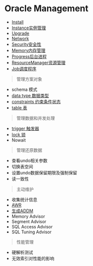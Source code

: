 # Oracle Management

- [Install](install/Install.md)
- [Instance实例管理](Instance/Instance.md)
- [Upgrade](Upgrade.md)
- [Network](Network/Network.md)
- [Security安全性](Security/Security.md)
- [Memory内存管理](../architecture/memory/Memory.md)
- [Progress后台进程](../architecture/progress/Progress.md)
- [ResourceManager资源管理](Resource/ResourceManager.md)
- [Job调度程序](Job/Job.md)

> 管理方案对象

- schema 模式
- [data type 数据类型](../Dev/ddl/DataType.md)
- [constraints 约束条件状态](../Dev/ddl/Constraints.md)
- [table 表](../Dev/ddl/Table.md)

> 管理数据和并发处理

- [trigger 触发器](../Dev/plsql/Trigger.md)
- [lock 锁](../Dev/dml/Lock.md)
- Nowait

> 管理还原数据

- 查看undo相关参数
- 切换表空间
- 设置undo数据保留期限及强制保留
- 读一致性

> 主动维护

- 收集统计信息
- [AWR](../Optimize/AWR/AWR.md)
- [⽣成ADDM](../Optimize/ADDM/ADDM.md)
- Memory Advisor
- Segment Advisor
- SQL Access Advisor
- SQL Tuning Advisor

> 性能管理

- 硬解析测试
- ⽆效索引对性能的影响


